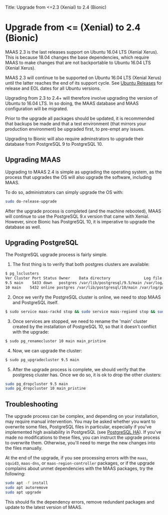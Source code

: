 Title: Upgrade from <=2.3 (Xenial) to 2.4 (Bionic)

# Upgrade from <= (Xenial) to 2.4 (Bionic)

MAAS 2.3 is the last releases support on Ubuntu 16.04 LTS (Xenial Xerus). This is
because 18.04 changes the base dependencies, which require MAAS to make changes
that are not backportable to Ubuntu 16.04 LTS (Xenial Xerus).

MAAS 2.3 will continue to be supported on Ubuntu 16.04 LTS (Xenial Xerus) until
the latter reaches the end of its support cycle. See
[Ubuntu Releases][ubuntu-wiki-releases] for release and EOL dates for all
Ubuntu versions.

Upgrading from 2.3 to 2.4+ will therefore involve upgrading the version of
Ubuntu to 16.04 LTS. In so doing, the MAAS database and MAAS configuration will
be migrated. 

Prior to the upgrade all packages should be updated, it is recommended that backups
be made and that a test environment (that mirrors your production environment) be
upgraded first, to pre-empt any issues.

Upgrading to Bionic will also require adminstrators to upgrade their database from
PostgreSQL 9 to PostgreSQL 10.

## Upgrading MAAS

Upgrading to MAAS 2.4 is simple as upgrading the operating system, as the
process that upgrades the OS will also upgrade the software, including MAAS.

To do so, administrators can simply upgrade the OS with:

```bash
sudo do-release-upgrade
```
After the upgrade process is completed (and the machine rebooted), MAAS will continue
to use the PostgreSQL 9.x version that came with Xenial. However, since Bionic has
PostgreSQL 10, it is imperative to upgrade the database as well.

## Upgrading PostgreSQL

The PostgreSQL upgrade process is fairly simple.

1. The first thing is to verify that both postgres clusters are available:

```bash
$ pg_lsclusters
Ver Cluster Port Status Owner    Data directory               Log file
9.5 main    5433 down   postgres /var/lib/postgresql/9.5/main /var/log/postgresql/postgresql-9.5-main.log
10 main    5432 online postgres /var/lib/postgresql/10/main /var/log/postgresql/postgresql-10-main.log
```

2. Once we verify the PostgreSQL cluster is online, we need to stop MAAS and PostgreSQL itself.

```bash
$ sudo service maas-rackd stop && sudo service maas-regiond stop && sudo service postgresql stop
```

3. Once services are stopped, we need to rename the 'main' cluster created by the installation
of PostgreSQL 10, so that it doesn't conflict with the upgrade:

```bash
$ sudo pg_renamecluster 10 main main_pristine
```
4. Now, we can upgrade the cluster:

```bash
$ sudo pg_upgradecluster 9.5 main
```

5. After the upgrade process is complete, we should verify that the postgresq cluster has. Once
we do so, it is ok to drop the other clusters:

```bash
sudo pg_dropcluster 9.5 main
sudo pg_dropcluster 10 main_pristine
```

## Troubleshooting

The upgrade process can be complex, and depending on your installation, may
require manual intervention. You may be asked whether you want to overwrite
some files, PostgreSQL files in particular, especially if you've implemented
high availability in PostgreSQL (see [PostgreSQL HA][postgresql-ha]). If you've
made no modifications to these files, you can instruct the upgrade process to
overwrite them. Otherwise, you'll need to merge the new changes into the files
manually. 

At the end of the upgrade, if you see processing errors with the `maas`,
`squid3`, `maas-dns`, or `maas-region-controller` packages, or if the upgrade
complains about unmet dependencies with the MAAS packages, try the following:

```bash
sudo apt -f install
sudo apt autoremove
sudo apt upgrade
```

This should fix the dependency errors, remove redundant packages and update to
the latest version of MAAS.

<!-- LINKS -->

[postgresql-ha]: manage-ha-postgresql.md
[ubuntu-wiki-releases]: https://wiki.ubuntu.com/Releases
[xenial-release-notes-upgrading]: https://wiki.ubuntu.com/XenialXerus/ReleaseNotes#Upgrading_from_Ubuntu_14.04_LTS_or_15.10
[managed-subnet]: installconfig-network-subnet-management.md
[1-9-static]: https://docs.ubuntu.com/maas/1.9/en/nodes-commission
[device-discovery]: installconfig-network-dev-discovery.md
[ip-range]: installconfig-network-ipranges.md
